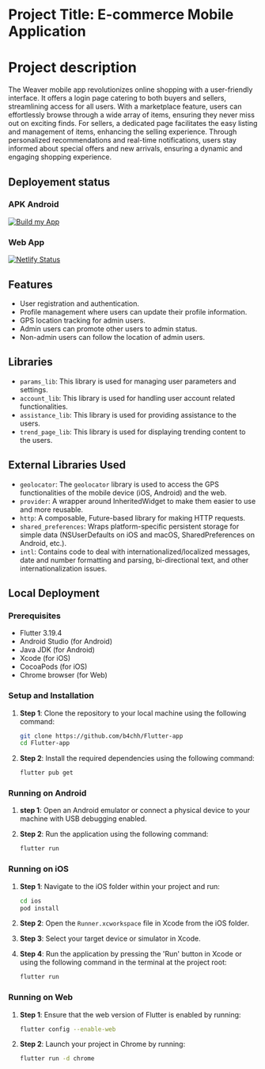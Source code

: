 # Project Title: E-commerce Mobile Application

# Project description

The Weaver mobile app revolutionizes online shopping with a user-friendly interface. It offers a login page catering to both buyers and sellers, streamlining access for all users.  With a marketplace feature, users can effortlessly browse through a wide array of items, ensuring they never miss out on exciting finds. For sellers, a dedicated page facilitates the easy listing and management of items, enhancing the selling experience. Through personalized recommendations and real-time notifications, users stay informed about special offers and new arrivals, ensuring a dynamic and engaging shopping experience.

## Deployement status

### APK Android

[![Build my App](https://github.com/b4chh/Flutter-app/actions/workflows/main.yaml/badge.svg)](https://github.com/b4chh/Flutter-app/actions/workflows/main.yaml)

### Web App

[![Netlify Status](https://api.netlify.com/api/v1/badges/d46a0704-ecb5-40da-8a30-235cd9ae3e8b/deploy-status)](https://app.netlify.com/sites/weaverweb/deploys)


## Features

- User registration and authentication.
- Profile management where users can update their profile information.
- GPS location tracking for admin users.
- Admin users can promote other users to admin status.
- Non-admin users can follow the location of admin users.

## Libraries

- `params_lib`: This library is used for managing user parameters and settings.
- `account_lib`: This library is used for handling user account related functionalities.
- `assistance_lib`: This library is used for providing assistance to the users.
- `trend_page_lib`: This library is used for displaying trending content to the users.

## External Libraries Used

- `geolocator`: The `geolocator` library is used to access the GPS functionalities of the mobile device (iOS, Android) and the web.
- `provider`: A wrapper around InheritedWidget to make them easier to use and more reusable.
- `http`: A composable, Future-based library for making HTTP requests.
- `shared_preferences`: Wraps platform-specific persistent storage for simple data (NSUserDefaults on iOS and macOS, SharedPreferences on Android, etc.).
- `intl`: Contains code to deal with internationalized/localized messages, date and number formatting and parsing, bi-directional text, and other internationalization issues.

## Local Deployment

### Prerequisites

- Flutter 3.19.4
- Android Studio (for Android)
- Java JDK (for Android)
- Xcode (for iOS)
- CocoaPods (for iOS)
- Chrome browser (for Web)

### Setup and Installation

1. **Step 1**:
   Clone the repository to your local machine using the following command:

    ```bash
    git clone https://github.com/b4chh/Flutter-app
    cd Flutter-app
    ```
2. **Step 2**:
   Install the required dependencies using the following command:

    ```bash
    flutter pub get
    ```

### Running on Android

1. **step 1**:
   Open an Android emulator or connect a physical device to your machine with USB debugging enabled.

2. **Step 2**:
   Run the application using the following command:

    ```bash
    flutter run
    ```

### Running on iOS

1. **Step 1**:
   Navigate to the iOS folder within your project and run:
    ```bash
    cd ios
    pod install
    ```

2. **Step 2**:
   Open the `Runner.xcworkspace` file in Xcode from the iOS folder.

3. **Step 3**:
   Select your target device or simulator in Xcode.

4. **Step 4**:
   Run the application by pressing the 'Run' button in Xcode or using the following command in the terminal at the project root:
    ```bash
    flutter run
    ```

### Running on Web

1. **Step 1**:
   Ensure that the web version of Flutter is enabled by running:
    ```bash
    flutter config --enable-web
    ```

2. **Step 2**:
   Launch your project in Chrome by running:
    ```bash
    flutter run -d chrome
    ```
